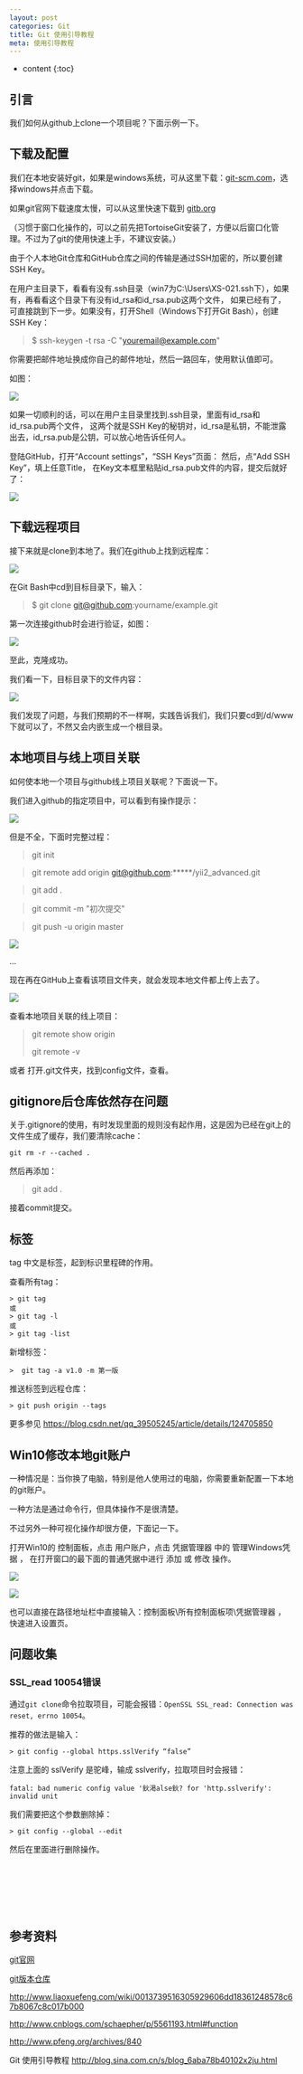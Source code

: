 ```yaml
---
layout: post
categories: Git
title: Git 使用引导教程
meta: 使用引导教程
---
```

* content
{:toc}

## 引言

我们如何从github上clone一个项目呢？下面示例一下。

## 下载及配置

我们在本地安装好git，如果是windows系统，可从这里下载：[git-scm.com](https://www.git-scm.com/download/)，选择windows并点击下载。

如果git官网下载速度太慢，可以从这里快速下载到 [gitb.org](http://gitb.org/ )

（习惯于窗口化操作的，可以之前先把TortoiseGit安装了，方便以后窗口化管理。不过为了git的使用快速上手，不建议安装。）

由于个人本地Git仓库和GitHub仓库之间的传输是通过SSH加密的，所以要创建SSH Key。

在用户主目录下，看看有没有.ssh目录（win7为C:\Users\XS-021\.ssh下），如果有，再看看这个目录下有没有id_rsa和id_rsa.pub这两个文件，
如果已经有了，可直接跳到下一步。如果没有，打开Shell（Windows下打开Git Bash），创建SSH Key：

> $ ssh-keygen -t rsa -C "youremail@example.com"

你需要把邮件地址换成你自己的邮件地址，然后一路回车，使用默认值即可。

如图：

![]({{site.baseurl}}/images/20211028/20211028114937.jpg)

如果一切顺利的话，可以在用户主目录里找到.ssh目录，里面有id_rsa和id_rsa.pub两个文件，
这两个就是SSH Key的秘钥对，id_rsa是私钥，不能泄露出去，id_rsa.pub是公钥，可以放心地告诉任何人。 

登陆GitHub，打开“Account settings”，“SSH Keys”页面：  然后，点“Add SSH Key”，填上任意Title，
在Key文本框里粘贴id_rsa.pub文件的内容，提交后就好了：

![]({{site.baseurl}}/images/20211028/20211028123831.png)

## 下载远程项目

接下来就是clone到本地了。我们在github上找到远程库：

![]({{site.baseurl}}/images/20211028/20211028124235.png)

在Git Bash中cd到目标目录下，输入：  

> $ git clone git@github.com:yourname/example.git

第一次连接github时会进行验证，如图：

![]({{site.baseurl}}/images/20211028/20211028124239.png)

至此，克隆成功。

我们看一下，目标目录下的文件内容：

![]({{site.baseurl}}/images/20211028/20211028114955.jpg)

我们发现了问题，与我们预期的不一样啊，实践告诉我们，我们只要cd到/d/www下就可以了，不然又会内嵌生成一个根目录。

## 本地项目与线上项目关联

如何使本地一个项目与github线上项目关联呢？下面说一下。

我们进入github的指定项目中，可以看到有操作提示：

![]({{site.baseurl}}/images/20211028/20211028124748.png)

但是不全，下面时完整过程：

> git init

> git remote add origin git@github.com:*****/yii2_advanced.git

> git add .

> git commit -m "初次提交"

> git push -u origin master

![]({{site.baseurl}}/images/20211028/20211028124827.png)

...

现在再在GitHub上查看该项目文件夹，就会发现本地文件都上传上去了。

![]({{site.baseurl}}/images/20211028/20211028124925.png)

查看本地项目关联的线上项目：

> git remote show origin
> 
> git remote -v

或者 打开.git文件夹，找到config文件，查看。

## gitignore后仓库依然存在问题

关于.gitignore的使用，有时发现里面的规则没有起作用，这是因为已经在git上的文件生成了缓存，我们要清除cache：

```
git rm -r --cached .   
``` 

然后再添加：  

> git add .   

接着commit提交。

## 标签

tag 中文是标签，起到标识里程碑的作用。

查看所有tag：
```
> git tag
或
> git tag -l
或
> git tag -list
```

新增标签：
```
>  git tag -a v1.0 -m 第一版
```

推送标签到远程仓库：
```
> git push origin --tags
```

更多参见 <https://blog.csdn.net/qq_39505245/article/details/124705850>

## Win10修改本地git账户

一种情况是：当你换了电脑，特别是他人使用过的电脑，你需要重新配置一下本地的git账户。

一种方法是通过命令行，但具体操作不是很清楚。

不过另外一种可视化操作却很方便，下面记一下。

打开Win10的 控制面板，点击 用户账户，点击 凭据管理器 中的 管理Windows凭据 ，
在打开窗口的最下面的普通凭据中进行 添加 或 修改 操作。

![]({{site.baseurl}}/images/Git/20231027151845.png)

![]({{site.baseurl}}/images/Git/20231027152147.png)

也可以直接在路径地址栏中直接输入：控制面板\所有控制面板项\凭据管理器 ，快速进入设置页。

## 问题收集

### SSL_read 10054错误

通过`git clone`命令拉取项目，可能会报错：`OpenSSL SSL_read: Connection was reset, errno 10054`。

推荐的做法是输入：
```
> git config --global https.sslVerify “false”
```

注意上面的 sslVerify 是驼峰，输成 sslverify，拉取项目时会报错：
```
fatal: bad numeric config value '鈥渇alse鈥? for 'http.sslverify': invalid unit
``` 

我们需要把这个参数删除掉：
```
> git config --global --edit
```

然后在里面进行删除操作。







<br/><br/><br/><br/><br/>
## 参考资料

[git官网](https://git-scm.com/)

[git版本仓库](http://gitb.org/)

<http://www.liaoxuefeng.com/wiki/0013739516305929606dd18361248578c67b8067c8c017b000>

<http://www.cnblogs.com/schaepher/p/5561193.html#function>

<http://www.pfeng.org/archives/840>

Git 使用引导教程 <http://blog.sina.com.cn/s/blog_6aba78b40102x2ju.html>
